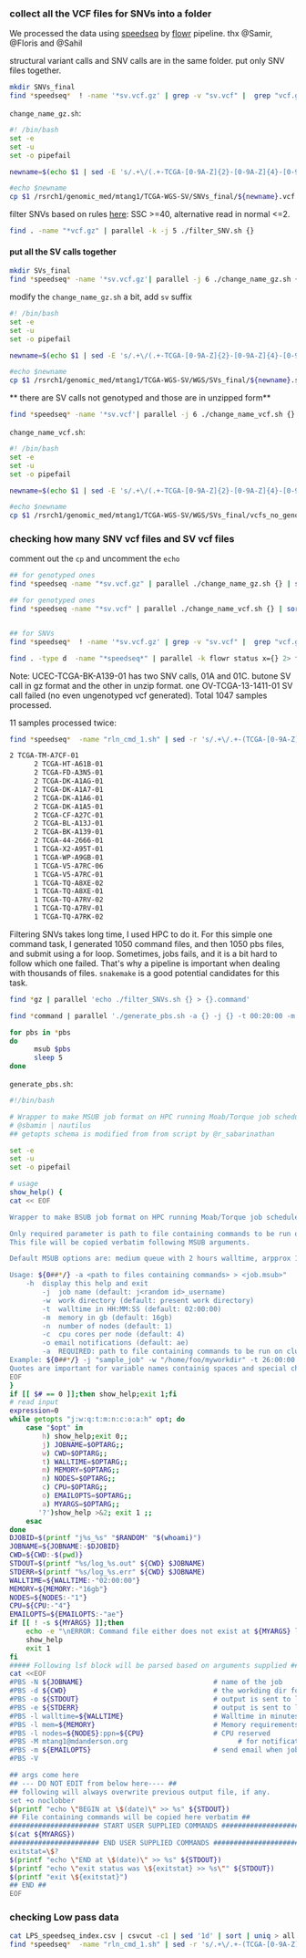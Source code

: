 ### collect all the VCF files for SNVs into a folder
We processed the data using [speedseq](https://github.com/hall-lab/speedseq) by [flowr](https://github.com/sahilseth/flowr) pipeline.
thx @Samir, @Floris and @Sahil

structural variant calls and SNV calls are in the same folder. put only SNV files together.

```bash
mkdir SNVs_final
find *speedseq*  ! -name '*sv.vcf.gz' | grep -v "sv.vcf" |  grep "vcf.gz$" | parallel -j 6 ./change_name_gz.sh {}
```

`change_name_gz.sh`: 

```bash
#! /bin/bash
set -e
set -u
set -o pipefail

newname=$(echo $1 | sed -E 's/.+\/(.+-TCGA-[0-9A-Z]{2}-[0-9A-Z]{4}-[0-9]{2})-.+/\1/')

#echo $newname
cp $1 /rsrch1/genomic_med/mtang1/TCGA-WGS-SV/SNVs_final/${newname}.vcf.gz
```

filter SNVs based on rules [here](https://github.com/crazyhottommy/DNA-seq-analysis/blob/master/speedseq_sv_filter.md#for-snvs): SSC >=40, alternative read in normal <=2.

```bash
find . -name "*vcf.gz" | parallel -k -j 5 ./filter_SNV.sh {}
```

#### put all the SV calls together

```bash
mkdir SVs_final
find *speedseq* -name '*sv.vcf.gz'| parallel -j 6 ./change_name_gz.sh {}
```
modify the `change_name_gz.sh` a bit, add `sv` suffix

```bash
#! /bin/bash
set -e
set -u
set -o pipefail

newname=$(echo $1 | sed -E 's/.+\/(.+-TCGA-[0-9A-Z]{2}-[0-9A-Z]{4}-[0-9]{2})-.+/\1/')

#echo $newname
cp $1 /rsrch1/genomic_med/mtang1/TCGA-WGS-SV/WGS/SVs_final/${newname}.sv.vcf.gz
```
** there are SV calls not genotyped and those are in unzipped form**

```bash
find *speedseq* -name '*sv.vcf'| parallel -j 6 ./change_name_vcf.sh {}
```
`change_name_vcf.sh`:

```bash
#! /bin/bash
set -e
set -u
set -o pipefail

newname=$(echo $1 | sed -E 's/.+\/(.+-TCGA-[0-9A-Z]{2}-[0-9A-Z]{4}-[0-9]{2})-.+/\1/')

#echo $newname
cp $1 /rsrch1/genomic_med/mtang1/TCGA-WGS-SV/WGS/SVs_final/vcfs_no_genotypes/${newname}.sv.vcf
```



### checking how many SNV vcf files and SV vcf files

comment out the `cp` and uncomment the `echo`

```bash
## for genotyped ones
find *speedseq -name "*sv.vcf.gz" | parallel ./change_name_gz.sh {} | sort | uniq | wc -l

## for genotyped ones
find *speedseq -name "*sv.vcf" | parallel ./change_name_vcf.sh {} | sort | uniq | wc -l


## for SNVs
find *speedseq*  ! -name '*sv.vcf.gz' | grep -v "sv.vcf" |  grep "vcf.gz$" | parallel -j 6 ./change_name_gz.sh {} | sort | uniq | wc -l

find . -type d  -name "*speedseq*" | parallel -k flowr status x={} 2> flowr_status_all.txt

```

Note:
UCEC-TCGA-BK-A139-01 has two SNV calls, 01A and 01C. butone SV call in gz format and the other in unzip format.
one OV-TCGA-13-1411-01 SV call failed (no even ungenotyped vcf generated). Total 1047 samples processed.

11 samples processed twice:
```bash
find *speedseq*  -name "rln_cmd_1.sh" | sed -r 's/.+\/.+-(TCGA-[0-9A-Z]{2}-[0-9A-Z]{4}-[0-9]{2})-.+/\1/' | sort | uniq -c | sort -k2,2 -nr | head -20

2 TCGA-TM-A7CF-01
      2 TCGA-HT-A61B-01
      2 TCGA-FD-A3N5-01
      2 TCGA-DK-A1AG-01
      2 TCGA-DK-A1A7-01
      2 TCGA-DK-A1A6-01
      2 TCGA-DK-A1A5-01
      2 TCGA-CF-A27C-01
      2 TCGA-BL-A13J-01
      2 TCGA-BK-A139-01
      2 TCGA-44-2666-01
      1 TCGA-X2-A95T-01
      1 TCGA-WP-A9GB-01
      1 TCGA-V5-A7RC-06
      1 TCGA-V5-A7RC-01
      1 TCGA-TQ-A8XE-02
      1 TCGA-TQ-A8XE-01
      1 TCGA-TQ-A7RV-02
      1 TCGA-TQ-A7RV-01
      1 TCGA-TQ-A7RK-02

```

Filtering SNVs takes long time, I used HPC to do it. For this simple one command task, I generated 1050 command files,
and then 1050 pbs files, and submit using a for loop. Sometimes, jobs fails, and it is a bit hard to follow which one failed.
That's why a pipeline is important when dealing with thousands of files. `snakemake` is a good potential candidates for this task.

```bash
find *gz | parallel 'echo ./filter_SNVs.sh {} > {}.command'

find *command | parallel './generate_pbs.sh -a {} -j {} -t 00:20:00 -m 4gb -c 4 -o a > {.}.pbs'

for pbs in *pbs
do
      msub $pbs
      sleep 5
done
```
`generate_pbs.sh`:

```bash
#!/bin/bash

# Wrapper to make MSUB job format on HPC running Moab/Torque job scheduler.
# @sbamin | nautilus
## getopts schema is modified from from script by @r_sabarinathan

set -e
set -u
set -o pipefail

# usage
show_help() {
cat << EOF

Wrapper to make BSUB job format on HPC running Moab/Torque job scheduler. 

Only required parameter is path to file containing commands to be run on cluster. 
This file will be copied verbatim following MSUB arguments.

Default MSUB options are: medium queue with 2 hours walltime, arpprox 16GB RAM and 4 CPU cores with present work directory as current work directory.

Usage: ${0##*/} -a <path to files containing commands> > <job.msub>"
    -h  display this help and exit
        -j  job name (default: j<random id>_username)
        -w  work directory (default: present work directory)
        -t  walltime in HH:MM:SS (default: 02:00:00)  
        -m  memory in gb (default: 16gb)
        -n  number of nodes (default: 1)
        -c  cpu cores per node (default: 4)
        -o email notifications (default: ae)
        -a  REQUIRED: path to file containing commands to be run on cluster. This file will be copied verbatim following MSUB arguments.
Example: ${0##*/} -j "sample_job" -w "/home/foo/myworkdir" -t 26:00:00 -m 64gb -n 1 -c 24 -o e -a "/home/foo/mycommands.txt" > /home/foo/sample.msub
Quotes are important for variable names containig spaces and special characters.
EOF
}
if [[ $# == 0 ]];then show_help;exit 1;fi
# read input
expression=0
while getopts "j:w:q:t:m:n:c:o:a:h" opt; do
    case "$opt" in
        h) show_help;exit 0;;
        j) JOBNAME=$OPTARG;;
        w) CWD=$OPTARG;;
        t) WALLTIME=$OPTARG;;
        m) MEMORY=$OPTARG;;
        n) NODES=$OPTARG;;
        c) CPU=$OPTARG;;
        o) EMAILOPTS=$OPTARG;; 
        a) MYARGS=$OPTARG;;
       '?')show_help >&2; exit 1 ;;
    esac
done
DJOBID=$(printf "j%s_%s" "$RANDOM" "$(whoami)")
JOBNAME=${JOBNAME:-$DJOBID}
CWD=${CWD:-$(pwd)}
STDOUT=$(printf "%s/log_%s.out" ${CWD} $JOBNAME)
STDERR=$(printf "%s/log_%s.err" ${CWD} $JOBNAME)
WALLTIME=${WALLTIME:-"02:00:00"}
MEMORY=${MEMORY:-"16gb"}
NODES=${NODES:-"1"}
CPU=${CPU:-"4"}
EMAILOPTS=${EMAILOPTS:-"ae"}
if [[ ! -s ${MYARGS} ]];then
    echo -e "\nERROR: Command file either does not exist at ${MYARGS} location or empty.\n"
    show_help
    exit 1
fi
##### Following lsf block will be parsed based on arguments supplied #####
cat <<EOF
#PBS -N ${JOBNAME}                                # name of the job
#PBS -d ${CWD}                                    # the workding dir for each job, this is <flow_run_path>/uniqueid/tmp
#PBS -o ${STDOUT}                                 # output is sent to logfile, stdout + stderr by default
#PBS -e ${STDERR}                                 # output is sent to logfile, stdout + stderr by default
#PBS -l walltime=${WALLTIME}                      # Walltime in minutes
#PBS -l mem=${MEMORY}                             # Memory requirements in Kbytes
#PBS -l nodes=${NODES}:ppn=${CPU}                 # CPU reserved
#PBS -M mtang1@mdanderson.org                           # for notifications
#PBS -m ${EMAILOPTS}                              # send email when job ends 
#PBS -V

## args come here
## --- DO NOT EDIT from below here---- ##
## following will always overwrite previous output file, if any.
set +o noclobber
$(printf "echo \"BEGIN at \$(date)\" >> %s" ${STDOUT})
## File containing commands will be copied here verbatim ##
###################### START USER SUPPLIED COMMANDS ######################
$(cat ${MYARGS})
###################### END USER SUPPLIED COMMANDS ######################
exitstat=\$?
$(printf "echo \"END at \$(date)\" >> %s" ${STDOUT})
$(printf "echo \"exit status was \${exitstat} >> %s\"" ${STDOUT})
$(printf "exit \${exitstat}")
## END ##
EOF
```

### checking Low pass data

```bash
cat LPS_speedseq_index.csv | csvcut -c1 | sed '1d' | sort | uniq > all.samples.txt
find *speedseq*  -name "rln_cmd_1.sh" | sed -r 's/.+\/.+-(TCGA-[0-9A-Z]{2}-[0-9A-Z]{4}-[0-9]{2})-.+/\1/' | sort | uniq > run.txt
```
